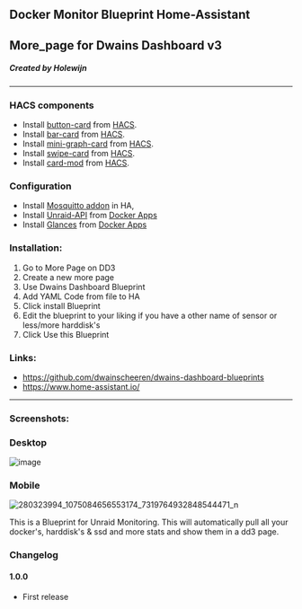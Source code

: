 ## Docker Monitor Blueprint Home-Assistant
## More_page for Dwains Dashboard v3
##### Created by Holewijn
---

### HACS components

- Install [button-card](https://github.com/custom-cards/button-card) from [HACS](https://hacs.xyz).
- Install [bar-card](https://github.com/custom-cards/bar-card) from [HACS](https://hacs.xyz).
- Install [mini-graph-card](https://github.com/kalkih/mini-graph-card) from [HACS](https://hacs.xyz).
- Install [swipe-card](https://github.com/bramkragten/swipe-card) from [HACS](https://hacs.xyz).
- Install [card-mod](https://github.com/thomasloven/lovelace-card-mod) from [HACS](https://hacs.xyz).

### Configuration

- Install [Mosquitto addon](https://github.com/home-assistant/addons/tree/master/mosquitto)  in HA, 
- Install [Unraid-API](https://hub.docker.com/r/electricbrainuk/unraidapi) from [Docker Apps](https://hub.docker.com/)
- Install [Glances](https://hub.docker.com/r/nicolargo/glances/) from [Docker Apps](https://hub.docker.com/)

### Installation: 
  
1.  Go to More Page on DD3
2.  Create a new more page
3.  Use Dwains Dashboard Blueprint
4.  Add YAML Code from file to HA
5.  Click install Blueprint
6.  Edit the blueprint to your liking if you have a other name of sensor or less/more harddisk's
7.  Click Use this Blueprint 

### Links:
* https://github.com/dwainscheeren/dwains-dashboard-blueprints
* https://www.home-assistant.io/

---

### Screenshots:
### Desktop
![image](https://user-images.githubusercontent.com/16470505/167884137-20774dce-68ae-4971-832d-4d3f17977c47.png)
### Mobile
![280323994_1075084656553174_7319764932848544471_n](https://user-images.githubusercontent.com/16470505/167884949-62a9bc71-471e-482d-8cea-f0cec9bdc7b6.jpg)

This is a Blueprint for Unraid Monitoring.
This will automatically pull all your docker's, harddisk's & ssd and more stats and show them in a dd3 page.

### Changelog
#### 1.0.0
- First release
